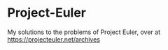 # Project-Euler
My solutions to the problems of Project Euler, over at https://projecteuler.net/archives
